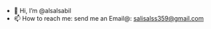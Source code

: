 - 👋 Hi, I’m @alsalsabil
- 📫 How to reach me: send me an Email@: salisalss359@gmail.com

<!---
alsalsabil/alsalsabil is a ✨ special ✨ repository because its `README.md` (this file) appears on your GitHub profile.
You can click the Preview link to take a look at your changes.
--->
